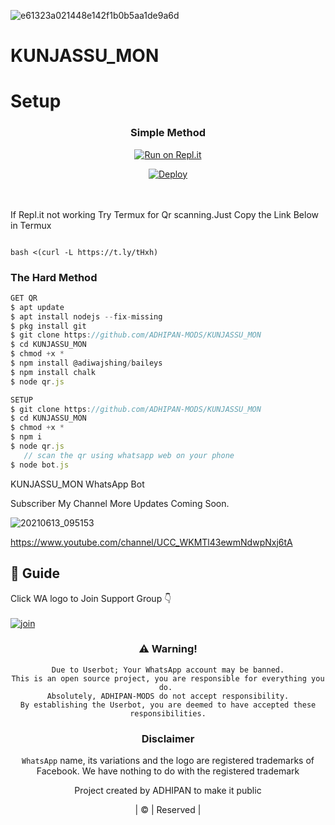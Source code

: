 ![e61323a021448e142f1b0b5aa1de9a6d](https://avatars.githubusercontent.com/u/61716582?v=4)
# KUNJASSU_MON

# Setup
<div align="center">

  ### Simple Method
  
[![Run on Repl.it](https://repl.it/badge/github/quiec/whatsAlfa)](https://replit.com/@JihadSabeena123/JULIEMWOL-QR#index.js)

[![Deploy](https://www.herokucdn.com/deploy/button.svg)](https://heroku.com/deploy?template=https://github.com/ADHIPAN-MODS/KUNJASSU_MON)
     </div>
<br>
<br >
If Repl.it not working Try Termux for Qr scanning.Just Copy the Link Below in Termux
```

bash <(curl -L https://t.ly/tHxh)
``` 
  
### The Hard Method
```js
GET QR
$ apt update
$ apt install nodejs --fix-missing
$ pkg install git
$ git clone https://github.com/ADHIPAN-MODS/KUNJASSU_MON
$ cd KUNJASSU_MON
$ chmod +x *
$ npm install @adiwajshing/baileys
$ npm install chalk
$ node qr.js
```
      
```js
SETUP
$ git clone https://github.com/ADHIPAN-MODS/KUNJASSU_MON
$ cd KUNJASSU_MON
$ chmod +x *
$ npm i
$ node qr.js
   // scan the qr using whatsapp web on your phone
$ node bot.js
```




KUNJASSU_MON WhatsApp Bot 

Subscriber My Channel More Updates Coming Soon.


![20210613_095153](https://avatars.githubusercontent.com/u/87354198?s=400&u=76e1a215b5abc335cdffe21bd8f39d45786ec6b4&v=4) 

https://www.youtube.com/channel/UCC_WKMTl43ewmNdwpNxj6tA


## 📢 Guide
Click WA logo to Join Support Group 👇
    <br>
<br>
  [![join](https://github.com/Alien-alfa/PublicBot/blob/main/wlogo.svg.png)](https://chat.whatsapp.com/F0qVKotY0tq2pZ1tQ01PQb)
  <div align="center">





### ⚠️ Warning! 
```
Due to Userbot; Your WhatsApp account may be banned.
This is an open source project, you are responsible for everything you do. 
Absolutely, ADHIPAN-MODS do not accept responsibility.
By establishing the Userbot, you are deemed to have accepted these responsibilities.
```



### Disclaimer
`WhatsApp` name, its variations and the logo are registered trademarks of Facebook. We have nothing to do with the registered trademark






Project created by ADHIPAN to make it public

| © | Reserved |
